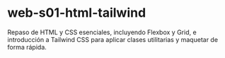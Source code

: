 # web-s01-html-tailwind
Repaso de HTML y CSS esenciales, incluyendo Flexbox y Grid, e introducción a Tailwind CSS para aplicar clases utilitarias y maquetar de forma rápida.
